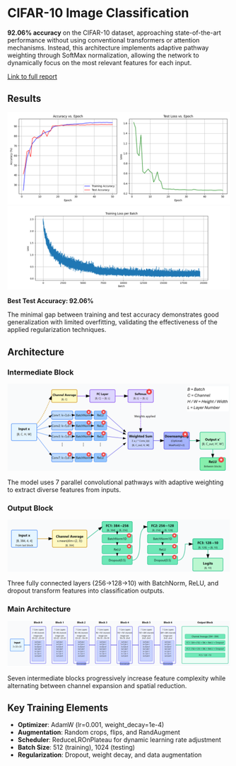 # CIFAR-10 Image Classification

**92.06% accuracy** on the CIFAR-10 dataset, approaching state-of-the-art performance without using conventional transformers or attention mechanisms. Instead, this architecture implements adaptive pathway weighting through SoftMax normalization, allowing the network to dynamically focus on the most relevant features for each input.

[Link to full report](report.md)

## Results

![png](img/learning_curves.png)
![png](img/batch_losses.png)

**Best Test Accuracy: 92.06%**

The minimal gap between training and test accuracy demonstrates good generalization with limited overfitting, validating the effectiveness of the applied regularization techniques.
## Architecture

### Intermediate Block
![png](img/intermediate_block.png)

The model uses 7 parallel convolutional pathways with adaptive weighting to extract diverse features from inputs.

### Output Block
![png](img/output_block.png)

Three fully connected layers (256→128→10) with BatchNorm, ReLU, and dropout transform features into classification outputs.

### Main Architecture
![png](img/main_block.png)

Seven intermediate blocks progressively increase feature complexity while alternating between channel expansion and spatial reduction.

## Key Training Elements

- **Optimizer**: AdamW (lr=0.001, weight_decay=1e-4)
- **Augmentation**: Random crops, flips, and RandAugment
- **Scheduler**: ReduceLROnPlateau for dynamic learning rate adjustment
- **Batch Size**: 512 (training), 1024 (testing)
- **Regularization**: Dropout, weight decay, and data augmentation

